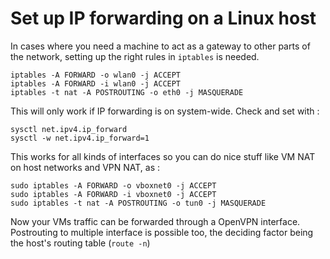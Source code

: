 # Set up IP forwarding on a Linux host

In cases where you need a machine to act as a gateway to other parts of the network, setting up the right rules in `iptables` is needed.

```
iptables -A FORWARD -o wlan0 -j ACCEPT
iptables -A FORWARD -i wlan0 -j ACCEPT
iptables -t nat -A POSTROUTING -o eth0 -j MASQUERADE
```

This will only work if IP forwarding is on system-wide. Check and set with :

```
sysctl net.ipv4.ip_forward
sysctl -w net.ipv4.ip_forward=1
```

This works for all kinds of interfaces so you can do nice stuff like VM NAT on host networks and VPN NAT, as : 

```
sudo iptables -A FORWARD -o vboxnet0 -j ACCEPT
sudo iptables -A FORWARD -i vboxnet0 -j ACCEPT
sudo iptables -t nat -A POSTROUTING -o tun0 -j MASQUERADE
```

Now your VMs traffic can be forwarded through a OpenVPN interface. Postrouting to multiple interface is possible too, the deciding factor being the host's routing table (`route -n`)
